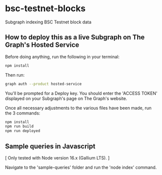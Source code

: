 # bsc-testnet-blocks
Subgraph indexing BSC Testnet block data




## How to deploy this as a live Subgraph on The Graph's Hosted Service

Before doing anything, run the following in your terminal:
```bash
npm install
```

Then run:
```bash
graph auth --product hosted-service
```

You'll be prompted for a Deploy key. You should enter the 'ACCESS TOKEN' displayed on your Subgraph's page on The Graph's website.

Once all necessary adjustments to the various files have been made, run the 3 commands:

```bash
npm install
npm run build
npm run deployed
```

## Sample queries in Javascript

[ Only tested with Node version 16.x (Gallium LTS). ]


Navigate to the 'sample-queries' folder and run the 'node index' command.

